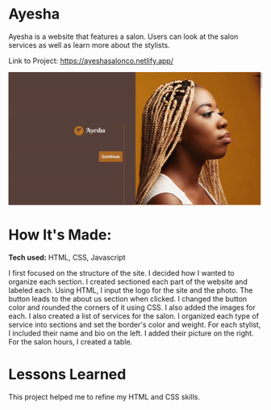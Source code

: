 # Ayesha
Ayesha is  a website that features a salon. Users can look at the salon services as well as learn more about the stylists.

Link to Project: https://ayeshasalonco.netlify.app/

<img src="ayesha-update.gif" alt="Ayesha-Salon">

# How It's Made:
<strong>Tech used:</strong> HTML, CSS, Javascript

I first focused on the structure of the site. I decided how I wanted to organize each section. I created sectioned each part of the website and labeled each. Using HTML, I input the logo for the site and the photo. The button leads to the about us section when clicked. I changed the button color and rounded the corners of it using CSS. I also added the images for each. I also created a list of services for the salon. I organized each type of service into sections and set the border's color and weight. For each stylist, I included their name and bio on the left. I added their picture on the right. For the salon hours, I created a table.
# Lessons Learned
This project helped me to refine my HTML and CSS skills. 
